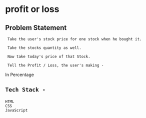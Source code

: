 <h1>profit or loss</h1> 

 <h2>Problem Statement</h2>
 <p>

     Take the user's stock price for one stock when he bought it.
 </p>
 <p>

     Take the stocks quantity as well.
 </p>
 <p>

     Now take today's price of that Stock.
 </p>
 <p>

     Tell the Profit / Loss, the user's making -
 </p>
 <p>
     In Percentage
 </p>
<h2>

    Tech Stack -
</h2>
<p>

    HTML
    CSS
    JavaScript
</p>    
